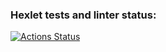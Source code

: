 ### Hexlet tests and linter status:
[![Actions Status](https://github.com/SvetlanaZinovkina/fullstack-javascript-project-11/actions/workflows/hexlet-check.yml/badge.svg)](https://github.com/SvetlanaZinovkina/fullstack-javascript-project-11/actions)